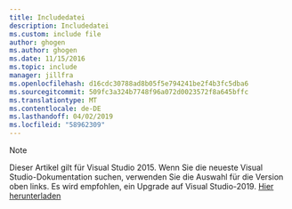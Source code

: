 ```yaml
---
title: Includedatei
description: Includedatei
ms.custom: include file
author: ghogen
ms.author: ghogen
ms.date: 11/15/2016
ms.topic: include
manager: jillfra
ms.openlocfilehash: d16cdc30788ad8b05f5e794241be2f4b3fc5dba6
ms.sourcegitcommit: 509fc3a324b7748f96a072d0023572f8a645bffc
ms.translationtype: MT
ms.contentlocale: de-DE
ms.lasthandoff: 04/02/2019
ms.locfileid: "58962309"
---
```

> [!Note]
> Dieser Artikel gilt für Visual Studio 2015. Wenn Sie die neueste Visual Studio-Dokumentation suchen, verwenden Sie die Auswahl für die Version oben links. Es wird empfohlen, ein Upgrade auf Visual Studio-2019. [Hier herunterladen](https://visualstudio.microsoft.com/downloads/?utm_medium=microsoft&utm_source=docs.microsoft.com&utm_campaign=inline+link&utm_content=download+vs2019)